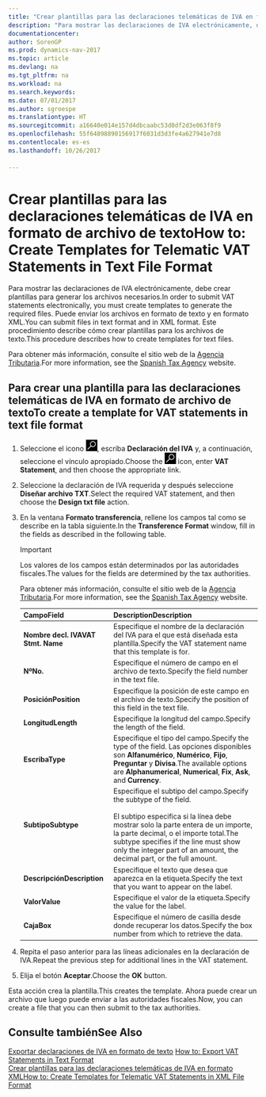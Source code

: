 ```yaml
---
title: "Crear plantillas para las declaraciones telemáticas de IVA en formato de archivo de texto"
description: "Para mostrar las declaraciones de IVA electrónicamente, debe crear plantillas para generar los archivos necesarios. Puede enviar los archivos en formato de texto y en formato XML. Este procedimiento describe cómo crear plantillas para los archivos de texto."
documentationcenter: 
author: SorenGP
ms.prod: dynamics-nav-2017
ms.topic: article
ms.devlang: na
ms.tgt_pltfrm: na
ms.workload: na
ms.search.keywords: 
ms.date: 07/01/2017
ms.author: sgroespe
ms.translationtype: HT
ms.sourcegitcommit: a16640e014e157d4dbcaabc53d0df2d3e063f8f9
ms.openlocfilehash: 55f64898890156917f6031d3d3fe4a627941e7d8
ms.contentlocale: es-es
ms.lasthandoff: 10/26/2017

---
```

# <a name="how-to-create-templates-for-telematic-vat-statements-in-text-file-format"></a><span data-ttu-id="b665c-105">Crear plantillas para las declaraciones telemáticas de IVA en formato de archivo de texto</span><span class="sxs-lookup"><span data-stu-id="b665c-105">How to: Create Templates for Telematic VAT Statements in Text File Format</span></span>
<span data-ttu-id="b665c-106">Para mostrar las declaraciones de IVA electrónicamente, debe crear plantillas para generar los archivos necesarios.</span><span class="sxs-lookup"><span data-stu-id="b665c-106">In order to submit VAT statements electronically, you must create templates to generate the required files.</span></span> <span data-ttu-id="b665c-107">Puede enviar los archivos en formato de texto y en formato XML.</span><span class="sxs-lookup"><span data-stu-id="b665c-107">You can submit files in text format and in XML format.</span></span> <span data-ttu-id="b665c-108">Este procedimiento describe cómo crear plantillas para los archivos de texto.</span><span class="sxs-lookup"><span data-stu-id="b665c-108">This procedure describes how to create templates for text files.</span></span>  

<span data-ttu-id="b665c-109">Para obtener más información, consulte el sitio web de la [Agencia Tributaria](http://go.microsoft.com/fwlink/?LinkID=238181).</span><span class="sxs-lookup"><span data-stu-id="b665c-109">For more information, see the [Spanish Tax Agency](http://go.microsoft.com/fwlink/?LinkID=238181) website.</span></span>  

## <a name="to-create-a-template-for-vat-statements-in-text-file-format"></a><span data-ttu-id="b665c-110">Para crear una plantilla para las declaraciones telemáticas de IVA en formato de archivo de texto</span><span class="sxs-lookup"><span data-stu-id="b665c-110">To create a template for VAT statements in text file format</span></span>  

1.  <span data-ttu-id="b665c-111">Seleccione el icono ![Buscar página o informe](../../media/ui-search/search_small.png "icono Buscar página o informe"), escriba **Declaración del IVA** y, a continuación, seleccione el vínculo apropiado.</span><span class="sxs-lookup"><span data-stu-id="b665c-111">Choose the ![Search for Page or Report](../../media/ui-search/search_small.png "Search for Page or Report icon") icon, enter **VAT Statement**, and then choose the appropriate link.</span></span>  
2.  <span data-ttu-id="b665c-112">Seleccione la declaración de IVA requerida y después seleccione **Diseñar archivo TXT**.</span><span class="sxs-lookup"><span data-stu-id="b665c-112">Select the required VAT statement, and then choose the **Design txt file** action.</span></span>  
3.  <span data-ttu-id="b665c-113">En la ventana **Formato transferencia**, rellene los campos tal como se describe en la tabla siguiente.</span><span class="sxs-lookup"><span data-stu-id="b665c-113">In the **Transference Format** window, fill in the fields as described in the following table.</span></span>  

    > [!IMPORTANT]  
    >  <span data-ttu-id="b665c-114">Los valores de los campos están determinados por las autoridades fiscales.</span><span class="sxs-lookup"><span data-stu-id="b665c-114">The values for the fields are determined by the tax authorities.</span></span>  
    >   
    >  <span data-ttu-id="b665c-115">Para obtener más información, consulte el sitio web de la [Agencia Tributaria](http://go.microsoft.com/fwlink/?LinkID=238181).</span><span class="sxs-lookup"><span data-stu-id="b665c-115">For more information, see the [Spanish Tax Agency](http://go.microsoft.com/fwlink/?LinkID=238181) website.</span></span>  

    |<span data-ttu-id="b665c-116">Campo</span><span class="sxs-lookup"><span data-stu-id="b665c-116">Field</span></span>|<span data-ttu-id="b665c-117">Description</span><span class="sxs-lookup"><span data-stu-id="b665c-117">Description</span></span>|  
    |---------------------------------|---------------------------------------|  
    |<span data-ttu-id="b665c-118">**Nombre decl. IVA**</span><span class="sxs-lookup"><span data-stu-id="b665c-118">**VAT Stmt. Name**</span></span>|<span data-ttu-id="b665c-119">Especifique el nombre de la declaración del IVA para el que está diseñada esta plantilla.</span><span class="sxs-lookup"><span data-stu-id="b665c-119">Specify the VAT statement name that this template is for.</span></span>|  
    |<span data-ttu-id="b665c-120">**Nº**</span><span class="sxs-lookup"><span data-stu-id="b665c-120">**No.**</span></span>|<span data-ttu-id="b665c-121">Especifique el número de campo en el archivo de texto.</span><span class="sxs-lookup"><span data-stu-id="b665c-121">Specify the field number in the text file.</span></span>|  
    |<span data-ttu-id="b665c-122">**Posición**</span><span class="sxs-lookup"><span data-stu-id="b665c-122">**Position**</span></span>|<span data-ttu-id="b665c-123">Especifique la posición de este campo en el archivo de texto.</span><span class="sxs-lookup"><span data-stu-id="b665c-123">Specify the position of this field in the text file.</span></span>|  
    |<span data-ttu-id="b665c-124">**Longitud**</span><span class="sxs-lookup"><span data-stu-id="b665c-124">**Length**</span></span>|<span data-ttu-id="b665c-125">Especifique la longitud del campo.</span><span class="sxs-lookup"><span data-stu-id="b665c-125">Specify the length of the field.</span></span>|  
    |<span data-ttu-id="b665c-126">**Escriba**</span><span class="sxs-lookup"><span data-stu-id="b665c-126">**Type**</span></span>|<span data-ttu-id="b665c-127">Especifique el tipo del campo.</span><span class="sxs-lookup"><span data-stu-id="b665c-127">Specify the type of the field.</span></span> <span data-ttu-id="b665c-128">Las opciones disponibles son **Alfanumérico**, **Numérico**, **Fijo**, **Preguntar** y **Divisa**.</span><span class="sxs-lookup"><span data-stu-id="b665c-128">The available options are **Alphanumerical**, **Numerical**, **Fix**, **Ask**, and **Currency**.</span></span>|  
    |<span data-ttu-id="b665c-129">**Subtipo**</span><span class="sxs-lookup"><span data-stu-id="b665c-129">**Subtype**</span></span>|<span data-ttu-id="b665c-130">Especifique el subtipo del campo.</span><span class="sxs-lookup"><span data-stu-id="b665c-130">Specify the subtype of the field.</span></span><br /><br /> <span data-ttu-id="b665c-131">El subtipo especifica si la línea debe mostrar solo la parte entera de un importe, la parte decimal, o el importe total.</span><span class="sxs-lookup"><span data-stu-id="b665c-131">The subtype specifies if the line must show only the integer part of an amount, the decimal part, or the full amount.</span></span>|  
    |<span data-ttu-id="b665c-132">**Descripción**</span><span class="sxs-lookup"><span data-stu-id="b665c-132">**Description**</span></span>|<span data-ttu-id="b665c-133">Especifique el texto que desea que aparezca en la etiqueta.</span><span class="sxs-lookup"><span data-stu-id="b665c-133">Specify the text that you want to appear on the label.</span></span>|  
    |<span data-ttu-id="b665c-134">**Valor**</span><span class="sxs-lookup"><span data-stu-id="b665c-134">**Value**</span></span>|<span data-ttu-id="b665c-135">Especifique el valor de la etiqueta.</span><span class="sxs-lookup"><span data-stu-id="b665c-135">Specify the value for the label.</span></span>|  
    |<span data-ttu-id="b665c-136">**Caja**</span><span class="sxs-lookup"><span data-stu-id="b665c-136">**Box**</span></span>|<span data-ttu-id="b665c-137">Especifique el número de casilla desde donde recuperar los datos.</span><span class="sxs-lookup"><span data-stu-id="b665c-137">Specify the box number from which to retrieve the data.</span></span>|  

4.  <span data-ttu-id="b665c-138">Repita el paso anterior para las líneas adicionales en la declaración de IVA.</span><span class="sxs-lookup"><span data-stu-id="b665c-138">Repeat the previous step for additional lines in the VAT statement.</span></span>  
5.  <span data-ttu-id="b665c-139">Elija el botón **Aceptar**.</span><span class="sxs-lookup"><span data-stu-id="b665c-139">Choose the **OK** button.</span></span>  

<span data-ttu-id="b665c-140">Esta acción crea la plantilla.</span><span class="sxs-lookup"><span data-stu-id="b665c-140">This creates the template.</span></span> <span data-ttu-id="b665c-141">Ahora puede crear un archivo que luego puede enviar a las autoridades fiscales.</span><span class="sxs-lookup"><span data-stu-id="b665c-141">Now, you can create a file that you can then submit to the tax authorities.</span></span>  

## <a name="see-also"></a><span data-ttu-id="b665c-142">Consulte también</span><span class="sxs-lookup"><span data-stu-id="b665c-142">See Also</span></span>  
 <span data-ttu-id="b665c-143">[Exportar declaraciones de IVA en formato de texto](how-to-export-vat-statements-in-text-format.md) </span><span class="sxs-lookup"><span data-stu-id="b665c-143">[How to: Export VAT Statements in Text Format](how-to-export-vat-statements-in-text-format.md) </span></span>  
 [<span data-ttu-id="b665c-144">Crear plantillas para las declaraciones telemáticas de IVA en formato XML</span><span class="sxs-lookup"><span data-stu-id="b665c-144">How to: Create Templates for Telematic VAT Statements in XML File Format</span></span>](how-to-create-templates-for-telematic-vat-statements-in-xml-file-format.md)

